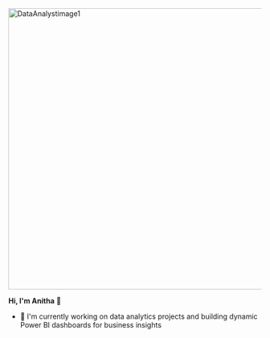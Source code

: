 <img width="1024" height="559" alt="DataAnalystimage1" src="https://github.com/user-attachments/assets/e748425d-e3e2-47eb-9340-ae1270c87e59" />

   **Hi, I'm Anitha** 👋  


   - 🔭 I'm currently working on data analytics projects and building dynamic Power BI dashboards for business insights


<!--
**AnithaTArasu/AnithaTArasu** is a ✨ _special_ ✨ repository because its `README.md` (this file) appears on your GitHub profile.

Here are some ideas to get you started:

- 🔭 I'm currently working on data analytics projects and building dynamic Power BI dashboards for business insights
- 🌱 I'm currently learning advanced Python for machine learning, AI concepts, and enhancing my data storytelling skills
- 👯 I'm looking to collaborate on data integration projects, ETL pipeline development, and business intelligence solutions
- 🤔 I'm looking for help with advanced machine learning algorithms and cloud-based data analytics platforms
- 💬 Ask me about SQL optimization, Power BI dashboard creation, Informatica PowerCenter, data integration using Boomi, or ETL best practices
- 📫 How to reach me: anildikshu08@gmail.com or connect with me on [LinkedIn](https://www.linkedin.com/in/anithaarasu)
- 😄 Pronouns: She/Her
- ⚡ Fun fact: I've helped reduce data processing times by up to 30% through ETL optimizations and have mentored teams to achieve 40% improvement in performance!

## 🛠️ Technical Skills

**Data Analysis & Visualization:** Power BI, Excel (Advanced), SQL, Python
**ETL/EAI Tools:** Informatica PowerCenter, IBM DataStage, Boomi Atomsphere
**Databases:** MySQL, MS SQL Server, Oracle, Teradata
**Programming:** Python, PL/SQL, Unix Shell Scripting
**Tools:** TOAD, SQL Developer, Jupyter Notebook, PyCharm, Jenkins, GitHub

## 📊 Recent Projects

- [E-commerce Data Analysis Capstone](https://github.com/AnithaTArasu/data-analyst-capstone-E-commerce_p4.git) - Comprehensive data analytics project using Excel, SQL, Power BI, and Python

---
*Passionate about transforming raw data into actionable business insights that support strategic decision-making* 📈
